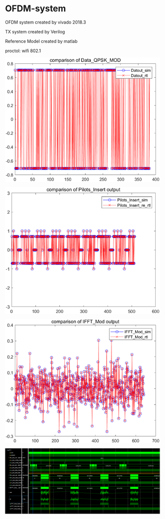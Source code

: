 # OFDM-system
OFDM system created by vivado 2018.3

TX system created by Verilog

Reference Model created by matlab

proctol: wifi 802.1

![alt text](./05%20picture/image.png)

![alt text](./05%20picture/image-2.png)

![alt text](./05%20picture/image-3.png)

![alt text](./05%20picture/image_rtl.png)